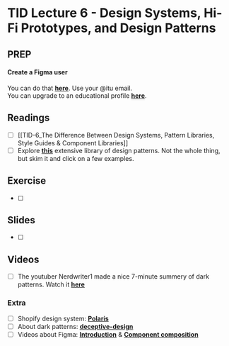 # TID Lecture 6 - Design Systems, Hi-Fi Prototypes, and Design Patterns

## PREP
#### Create a Figma user
You can do that [**here**](https://www.figma.com/). Use your @itu email.  
You can upgrade to an educational profile [**here**](https://www.figma.com/education/?fuid=886182188895355262).

## Readings
- [ ] [[TID-6_The Difference Between Design Systems, Pattern Libraries, Style Guides & Component Libraries]]
- [ ] Explore **[this](https://ui-patterns.com/patterns)** extensive library of design patterns. Not the whole thing, but skim it and click on a few examples.

## Exercise
- [ ] 

## Slides
- [ ] 

## Videos
- [ ] The youtuber Nerdwriter1 made a nice 7-minute summery of dark patterns. Watch it [**here**](https://youtu.be/kxkrdLI6e6M)

### Extra
- [ ] Shopify design system: [**Polaris**](https://polaris.shopify.com/)  
- [ ] About dark patterns: [**deceptive-design**](https://www.deceptive.design/)  
- [ ] Videos about Figma: [**Introduction**](https://www.youtube.com/watch?v=eZJOSK4gXl4) & [**Component composition**](https://www.youtube.com/watch?v=hnx5UWaP_jo)